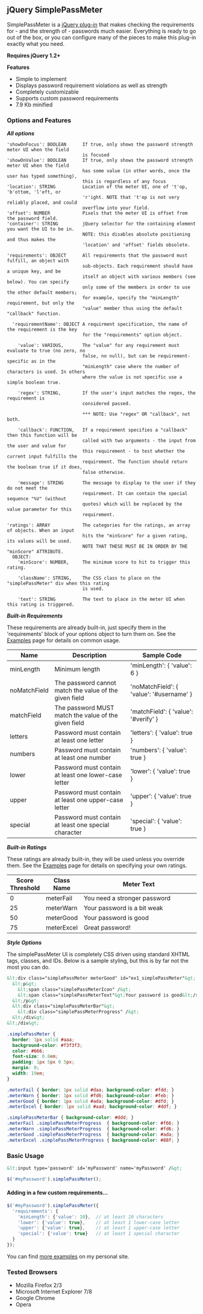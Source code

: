 jQuery SimplePassMeter
----

SimplePassMeter is a
<a href='http://plugins.jquery.com/project/simplePassMeter' title='Go to the jQuery plug-in page'>jQuery plug-in</a>
that makes checking the requirements for - and the strength of -
passwords much easier. Everything is ready to go out of the box, or
you can configure many of the pieces to make this plug-in exactly
what you need.
  
**Requires jQuery 1.2+**
  
**Features**
* Simple to implement
* Displays password requirement violations as well as strength
* Completely customizable
* Supports custom password requirements
* 7.9 Kb minified


### Options and Features

**_All options_**

```text
'showOnFocus': BOOLEAN      If true, only shows the password strength meter UI when the field
                            is focused
'showOnValue': BOOLEAN      If true, only shows the password strength meter UI when the field
                            has some value (in other words, once the user has typed something),
                            this is regardless of any focus
'location': STRING          Location of the meter UI, one of 't'op, 'b'ottom, 'l'eft, or
                            'r'ight. NOTE that 't'op is not very reliably placed, and could
                            overflow into your field.
'offset': NUMBER            Pixels that the meter UI is offset from the password field.
'container': STRING         jQuery selector for the containing element you want the UI to be in.
                            NOTE: this disables absolute positioning and thus makes the
                            'location' and 'offset' fields obsolete.

'requirements': OBJECT      All requirements that the password must fulfill, an object with
                            sub-objects. Each requirement should have a unique key, and be
                            itself an object with various members (see below). You can specify
                            only some of the members in order to use the other default members;
                            for example, specify the "minLength" requirement, but only the
                            "value" member thus using the default "callback" function.
                            
  'requirementName': OBJECT A requirment specification, the name of the requirement is the key
                            for the "requirements" option object.
                            
    'value': VARIOUS,       The "value" for any requirement must evaluate to true (no zero, no
                            false, no null), but can be requirement-specific as in the
                            "minLength" case where the number of characters is used. In others
                            where the value is not specific use a simple boolean true.
                            
    'regex': STRING,        If the user's input matches the regex, the requirement is
                            considered passed.
                            
                            *** NOTE: Use "regex" OR "callback", not both.
                            
    'callback': FUNCTION,   If a requirement specifies a "callback" then this function will be
                            called with two arguments - the input from the user and value for
                            this requirement - to test whether the current input fulfills the
                            requirement. The function should return the boolean true if it does,
                            false otherwise.
                            
    'message': STRING       The message to display to the user if they do not meet the
                            requirement. It can contain the special sequence "%V" (without
                            quotes) which will be replaced by the value parameter for this
                            requirement.

'ratings': ARRAY            The categories for the ratings, an array of objects. When an input
                            hits the "minScore" for a given rating, its values will be used.
                            NOTE THAT THESE MUST BE IN ORDER BY THE "minScore" ATTRIBUTE.
  OBJECT:
    'minScore': NUMBER,     The minimum score to hit to trigger this rating.
    
    'className': STRING,    The CSS class to place on the "simplePassMeter" div when this rating
                            is used.
                            
    'text': STRING          The text to place in the meter UI when this rating is triggered.
```

**_Built-in Requirements_**


These requirements are already built-in, just specify them in the
'requirements' block of your options object to turn them on. 
See the <a href='http://jordankasper.com/jquery/meter'>Examples</a> page for details on common usage.

<table>
  <thead>
    <tr>
        <th style='width: 20%'>Name</th>
        <th style='width: 40%'>Description</th>
        <th>Sample Code</th>
    </tr>
  </thead>
  <tbody>
    <tr>
        <td>minLength</td>
        <td>Minimum length</td>
        <td>'minLength': { 'value': 6 }</td>
    </tr>
    <tr>
        <td>noMatchField</td>
        <td>The password cannot match the value of the given field</td>
        <td>'noMatchField': { 'value': '#username' }</td>
    </tr>
    <tr>
        <td>matchField</td>
        <td>The password MUST match the value of the given field</td>
        <td>'matchField': { 'value': '#verify' }</td>
    </tr>
    <tr>
        <td>letters</td>
        <td>Password must contain at least one letter</td>
        <td>'letters': { 'value': true }</td>
    </tr>
    <tr>
        <td>numbers</td>
        <td>Password must contain at least one number</td>
        <td>'numbers': { 'value': true }</td>
    </tr>
    <tr>
        <td>lower</td>
        <td>Password must contain at least one lower-case letter</td>
        <td>'lower': { 'value': true }</td>
    </tr>
    <tr>
        <td>upper</td>
        <td>Password must contain at least one upper-case letter</td>
        <td>'upper': { 'value': true }</td>
    </tr>
    <tr>
        <td>special</td>
        <td>Password must contain at least one special character</td>
        <td>'special': { 'value': true }</td>
    </tr>
  </tbody>
</table>

**_Built-in Ratings_**

These ratings are already built-in, they will be used unless you
override them. See the <a href='http://jordankasper.com/jquery/meter'>Examples</a> page for
details on specifying your own ratings.
  
<table>
  <thead>
    <tr>
        <th style='width: 15%'>Score Threshold</th>
        <th style='width: 15%'>Class Name</th>
        <th>Meter Text</th>
    </tr>
  </thead>
  <tbody>
    <tr>
        <td>0</td>
        <td>meterFail</td>
        <td>You need a stronger password</td>
    </tr>
    <tr>
        <td>25</td>
        <td>meterWarn</td>
        <td>Your password is a bit weak</td>
    </tr>
    <tr>
        <td>50</td>
        <td>meterGood</td>
        <td>Your password is good</td>
    </tr>
    <tr>
        <td>75</td>
        <td>meterExcel</td>
        <td>Great password!</td>
    </tr>
  </tbody>
</table>

**_Style Options_**

The simplePassMeter UI is completely CSS driven using standard
XHTML tags, classes, and IDs. Below is a sample styling, but
this is by far not the most you can do.

```html
&lt;div class="simplePassMeter meterGood" id="ex1_simplePassMeter"&gt;
  &lt;p&gt;
    &lt;span class="simplePassMeterIcon" /&gt;
    &lt;span class="simplePassMeterText"&gt;Your password is good&lt;/span&gt;
  &lt;/p&gt;
  &lt;div class="simplePassMeterBar"&gt;
    &lt;div class="simplePassMeterProgress" /&gt;
  &lt;/div&gt;
&lt;/div&gt;
```

```css
.simplePassMeter {
  border: 1px solid #aaa;
  background-color: #f3f3f3;
  color: #666;
  font-size: 0.8em;
  padding: 1px 5px 0 5px;
  margin: 0;
  width: 19em;
}

.meterFail { border: 1px solid #daa; background-color: #fdd; }
.meterWarn { border: 1px solid #fd6; background-color: #feb; }
.meterGood { border: 1px solid #ada; background-color: #dfd; }
.meterExcel { border: 1px solid #aad; background-color: #ddf; }

.simplePassMeterBar { background-color: #ddd; }
.meterFail .simplePassMeterProgress  { background-color: #f66; }
.meterWarn .simplePassMeterProgress  { background-color: #fd6; }
.meterGood .simplePassMeterProgress  { background-color: #ada; }
.meterExcel .simplePassMeterProgress { background-color: #88f; }
```

### Basic Usage

```html
&lt;input type='password' id='myPassword' name='myPassword' /&gt;
```

```js
$('#myPassword').simplePassMeter();
```

#### Adding in a few custom requirements...

```js
$('#myPassword').simplePassMeter({
  'requirements': {
    'minLength': {'value': 10},  // at least 10 characters
    'lower': {'value': true},    // at least 1 lower-case letter
    'upper': {'value': true},    // at least 1 upper-case letter
    'special': {'value': true}   // at least 1 special character
  }
});
```

You can find [more examples](http://jordankasper.com/jquery/meter) on my personal site.
  
### Tested Browsers

* Mozilla Firefox 2/3
* Microsoft Internet Explorer 7/8
* Google Chrome
* Opera
